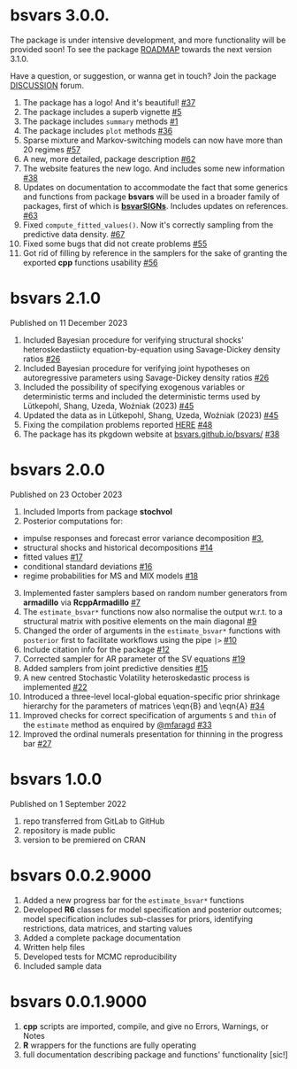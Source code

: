 # bsvars 3.0.0.

The package is under intensive development, and more functionality will be provided soon! To see the package [ROADMAP](https://github.com/bsvars/bsvars/milestone/5) towards the next version 3.1.0.

Have a question, or suggestion, or wanna get in touch? Join the package [DISCUSSION](https://github.com/bsvars/bsvars/discussions) forum.

1. The package has a logo! And it's beautiful! [#37](https://github.com/bsvars/bsvars/issues/37)
2. The package includes a superb vignette [#5](https://github.com/bsvars/bsvars/issues/5)
3. The package includes `summary` methods [#1](https://github.com/bsvars/bsvars/issues/1)
4. The package includes `plot` methods [#36](https://github.com/bsvars/bsvars/issues/36)
5. Sparse mixture and Markov-switching models can now have more than 20 regimes [#57](https://github.com/bsvars/bsvars/issues/57)
6. A new, more detailed, package description [#62](https://github.com/bsvars/bsvars/issues/62)
7. The website features the new logo. And includes some new information [#38](https://github.com/bsvars/bsvars/issues/38)
8. Updates on documentation to accommodate the fact that some generics and functions from package **bsvars** will be used in a broader family of packages, first of which is [**bsvarSIGNs**](https://github.com/bsvars/bsvarSIGNs). Includes updates on references. [#63](https://github.com/bsvars/bsvars/issues/63)
9. Fixed `compute_fitted_values()`. Now it's correctly sampling from the predictive data density. [#67](https://github.com/bsvars/bsvars/issues/67)
10. Fixed some bugs that did not create problems [#55](https://github.com/bsvars/bsvars/issues/55)
11. Got rid of filling by reference in the samplers for the sake of granting the exported **cpp** functions usability [#56](https://github.com/bsvars/bsvars/issues/56)

# bsvars 2.1.0

Published on 11 December 2023

1. Included Bayesian procedure for verifying structural shocks' heteroskedastiicty equation-by-equation using Savage-Dickey density ratios [#26](https://github.com/bsvars/bsvars/issues/26)
2. Included Bayesian procedure for verifying joint hypotheses on autoregressive parameters using Savage-Dickey density ratios [#26](https://github.com/bsvars/bsvars/issues/26)
3. Included the possibility of specifying exogenous variables or deterministic terms and included the deterministic terms used by Lütkepohl, Shang, Uzeda, Woźniak (2023) [#45](https://github.com/bsvars/bsvars/issues/45)
4. Updated the data as in Lütkepohl, Shang, Uzeda, Woźniak (2023) [#45](https://github.com/bsvars/bsvars/issues/45)
5. Fixing the compilation problems reported [HERE](https://cran.r-project.org/web/checks/check_results_bsvars.html) [#48](https://github.com/bsvars/bsvars/issues/48)
6. The package has its pkgdown website at [bsvars.github.io/bsvars/](https://bsvars.github.io/bsvars/) [#38](https://github.com/bsvars/bsvars/issues/38)

# bsvars 2.0.0

Published on 23 October 2023

1.  Included Imports from package **stochvol**
2.  Posterior computations for:

-   impulse responses and forecast error variance decomposition [#3](https://github.com/bsvars/bsvars/issues/3),
-   structural shocks and historical decompositions [#14](https://github.com/bsvars/bsvars/issues/14)
-   fitted values [#17](https://github.com/bsvars/bsvars/issues/17)
-   conditional standard deviations [#16](https://github.com/bsvars/bsvars/issues/16)
-   regime probabilities for MS and MIX models [#18](https://github.com/bsvars/bsvars/issues/18)

3.  Implemented faster samplers based on random number generators from **armadillo** via **RcppArmadillo** [#7](https://github.com/bsvars/bsvars/issues/7)
4.  The `estimate_bsvar*` functions now also normalise the output w.r.t. to a structural matrix with positive elements on the main diagonal [#9](https://github.com/bsvars/bsvars/issues/9)
5.  Changed the order of arguments in the `estimate_bsvar*` functions with `posterior` first to facilitate workflows using the pipe `|>` [#10](https://github.com/bsvars/bsvars/issues/10)
6.  Include citation info for the package [#12](https://github.com/bsvars/bsvars/issues/12)
7.  Corrected sampler for AR parameter of the SV equations [#19](https://github.com/bsvars/bsvars/issues/19)
8.  Added samplers from joint predictive densities [#15](https://github.com/bsvars/bsvars/issues/15)
9.  A new centred Stochastic Volatility heteroskedastic process is implemented [#22](https://github.com/bsvars/bsvars/issues/22)
10. Introduced a three-level local-global equation-specific prior shrinkage hierarchy for the parameters of matrices \eqn{B} and \eqn{A} [#34](https://github.com/bsvars/bsvars/issues/34)
11. Improved checks for correct specification of arguments `S` and `thin` of the `estimate` method as enquired by [@mfaragd](https://github.com/mfaragd) [#33](https://github.com/bsvars/bsvars/issues/33)
12. Improved the ordinal numerals presentation for thinning in the progress bar [#27](https://github.com/bsvars/bsvars/issues/27)

# bsvars 1.0.0

Published on 1 September 2022

1.  repo transferred from GitLab to GitHub
2.  repository is made public
3.  version to be premiered on CRAN

# bsvars 0.0.2.9000

1.  Added a new progress bar for the `estimate_bsvar*` functions
2.  Developed **R6** classes for model specification and posterior outcomes; model specification includes sub-classes for priors, identifying restrictions, data matrices, and starting values
3.  Added a complete package documentation
4.  Written help files
5.  Developed tests for MCMC reproducibility
6.  Included sample data

# bsvars 0.0.1.9000

1.  **cpp** scripts are imported, compile, and give no Errors, Warnings, or Notes
2.  **R** wrappers for the functions are fully operating
3.  full documentation describing package and functions' functionality [sic!]
